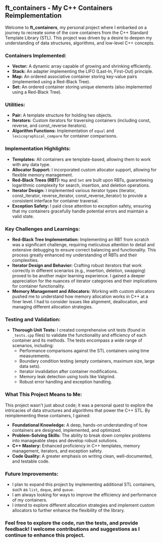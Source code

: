 ## ft_containers - My C++ Containers Reimplementation

Welcome to **ft_containers**, my personal project where I embarked on a journey to recreate some of the core containers from the C++ Standard Template Library (STL). This project was driven by a desire to deepen my understanding of data structures, algorithms, and low-level C++ concepts. 

### Containers Implemented:

- **Vector:** A dynamic array capable of growing and shrinking efficiently.
- **Stack:** An adapter implementing the LIFO (Last-In, First-Out) principle.
- **Map:** An ordered associative container storing key-value pairs (implemented using a Red-Black Tree).
- **Set:** An ordered container storing unique elements (also implemented using a Red-Black Tree).

### Utilities:

- **Pair:** A template structure for holding two objects.
- **Iterators:** Custom iterators for traversing containers (including const, reverse, and const_reverse iterators).
- **Algorithm Functions:** Implementation of `equal` and `lexicographical_compare` for container comparisons.

### Implementation Highlights:

- **Templates:** All containers are template-based, allowing them to work with any data type.
- **Allocator Support:**  I incorporated custom allocator support, allowing for flexible memory management.
- **Red-Black Trees (RBT):**  `Map` and `Set` are built upon RBTs, guaranteeing logarithmic complexity for search, insertion, and deletion operations.
- **Iterator Design:** I implemented various iterator types (iterator, const_iterator, reverse_iterator, const_reverse_iterator) to provide a consistent interface for container traversal.
- **Exception Safety:**  I paid close attention to exception safety, ensuring that my containers gracefully handle potential errors and maintain a valid state. 

### Key Challenges and Learnings:

- **Red-Black Tree Implementation:** Implementing an RBT from scratch was a significant challenge, requiring meticulous attention to detail and extensive debugging to ensure correct balancing and functionality. This process greatly enhanced my understanding of RBTs and their complexities.
- **Iterator Design and Behavior:** Crafting robust iterators that work correctly in different scenarios (e.g., insertion, deletion, swapping) proved to be another major learning experience. I gained a deeper appreciation for the nuances of iterator categories and their implications for container functionality.
- **Memory Management and Allocators:** Working with custom allocators pushed me to understand how memory allocation works in C++ at a finer level.  I had to consider issues like alignment, deallocation, and managing different allocation strategies.

### Testing and Validation:

- **Thorough Unit Tests:** I created comprehensive unit tests (found in `_tests.cpp` files) to validate the functionality and efficiency of each container and its methods.  The tests encompass a wide range of scenarios, including:
    - Performance comparisons against the STL containers using time measurements.
    - Boundary condition testing (empty containers, maximum size, large data sets).
    - Iterator invalidation after container modifications.
    - Memory leak detection using tools like Valgrind.
    - Robust error handling and exception handling.

### What This Project Means to Me:

This project wasn't just about code; it was a personal quest to explore the intricacies of data structures and algorithms that power the C++ STL. By reimplementing these containers, I gained:

- **Foundational Knowledge:** A deep, hands-on understanding of how containers are designed, implemented, and optimized.
- **Problem-Solving Skills:**  The ability to break down complex problems into manageable steps and develop robust solutions.
- **C++ Mastery:** Enhanced proficiency in C++ templates, memory management, iterators, and exception safety. 
- **Code Quality:** A greater emphasis on writing clean, well-documented, and testable code.

### Future Improvements:

- I plan to expand this project by implementing additional STL containers, such as `list`, `deque`, and `queue`. 
- I am always looking for ways to improve the efficiency and performance of my containers. 
- I intend to explore different allocation strategies and implement custom allocators to further enhance the flexibility of the library.

### Feel free to explore the code, run the tests, and provide feedback! I welcome contributions and suggestions as I continue to enhance this project. 
